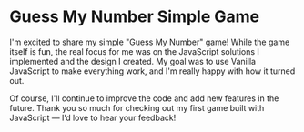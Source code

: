# Guess My Number Simple Game

I'm excited to share my simple "Guess My Number" game! While the game itself is fun, the real focus for me was on the JavaScript solutions I implemented and the design I created. My goal was to use Vanilla JavaScript to make everything work, and I'm really happy with how it turned out.

Of course, I'll continue to improve the code and add new features in the future. Thank you so much for checking out my first game built with JavaScript — I’d love to hear your feedback!